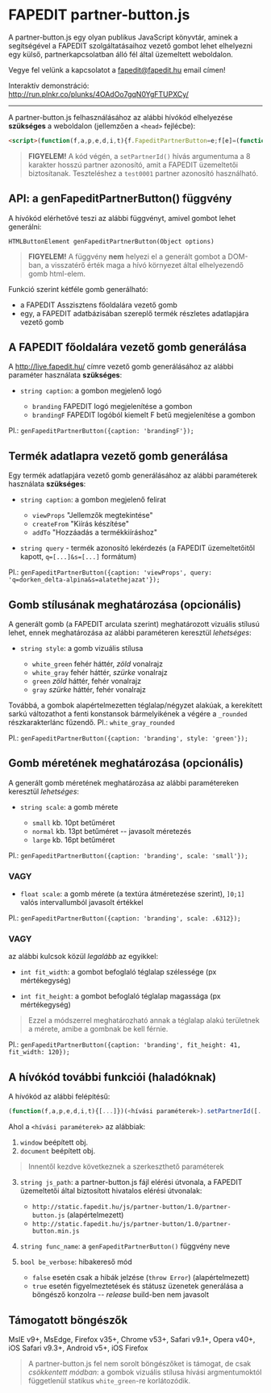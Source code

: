 # FAPEDIT partner-button.js
A partner-button.js egy olyan publikus JavaScript könyvtár, aminek a segítségével a FAPEDIT szolgáltatásaihoz vezető gombot lehet elhelyezni egy külső, partnerkapcsolatban álló fél által üzemeltett weboldalon.

Vegye fel velünk a kapcsolatot a fapedit@fapedit.hu email címen!

Interaktív demonstráció: http://run.plnkr.co/plunks/4OAdOo7gqN0YgFTUPXCy/

---

A partner-button.js felhasználásához az alábbi hívókód elhelyezése **szükséges** a weboldalon (jellemzően a `<head>` fejlécbe):
```html
<script>(function(f,a,p,e,d,i,t){f.FapeditPartnerButton=e;f[e]=(function() {t=a.createElement('button');t.style.visibility='hidden';f[e].p.push({a:arguments,e:t});return t;});f[e].p=[];f[e].v=!!d;t=a.createElement('script');t.type='text/javascript';t.async=!0;t.src=p;a.getElementsByTagName('head')[0].appendChild(t);i=new Object();i.setPartnerId=(function(r) {f[e].r=r;return i;});return i;})(window,document,'http://static.fapedit.hu/js/partner-button/1.0/partner-button.js','genFapeditPartnerButton',false).setPartnerId('xxxxxxxx');</script>
```

> **FIGYELEM!**
> A kód végén, a `setPartnerId()` hívás argumentuma a 8 karakter hosszú partner azonosító, amit a FAPEDIT üzemeltetői biztosítanak. Teszteléshez a `test0001` partner azonosító használható.

## API: a genFapeditPartnerButton() függvény
A hívókód elérhetővé teszi az alábbi függvényt, amivel gombot lehet generálni:
```
HTMLButtonElement genFapeditPartnerButton(Object options)
```
> **FIGYELEM!**
> A függvény **nem** helyezi el a generált gombot a DOM-ban, a visszatérő érték maga a hívó környezet által elhelyezendő gomb html-elem.

Funkció szerint kétféle gomb generálható:
* a FAPEDIT Asszisztens főoldalára vezető gomb
* egy, a FAPEDIT adatbázisában szereplő termék részletes adatlapjára vezető gomb

## A FAPEDIT főoldalára vezető gomb generálása
A http://live.fapedit.hu/ címre vezető gomb generálásához az alábbi paraméter használata **szükséges**:

* `string caption`:
a gombon megjelenő logó

  * `branding` FAPEDIT logó megjelenítése a gombon
  * `brandingF` FAPEDIT logóból kiemelt F betű megjelenítése a gombon

Pl.: `genFapeditPartnerButton({caption: 'brandingF'});`

## Termék adatlapra vezető gomb generálása
Egy termék adatlapjára vezető gomb generálásához az alábbi paraméterek használata **szükséges**:

* `string caption`:
a gombon megjelenő felirat

  * `viewProps` "Jellemzők megtekintése"
  * `createFrom` "Kiírás készítése"
  * `addTo` "Hozzáadás a termékkiíráshoz"

* `string query` -
termék azonosító lekérdezés (a FAPEDIT üzemeltetőitől kapott, `q=[...]&s=[...]` formátum)

Pl.: `genFapeditPartnerButton({caption: 'viewProps', query: 'q=dorken_delta-alpina&s=alatethejazat'});`

## Gomb stílusának meghatározása (opcionális)
A generált gomb (a FAPEDIT arculata szerint) meghatározott vizuális stílusú lehet, ennek meghatározása az alábbi paraméteren keresztül *lehetséges*:

* `string style`:
a gomb vizuális stílusa

  * `white_green` fehér háttér, *zöld* vonalrajz
  * `white_gray` fehér háttér, *szürke* vonalrajz
  * `green` *zöld* háttér, fehér vonalrajz
  * `gray` *szürke* háttér, fehér vonalrajz

Továbbá, a gombok alapértelmezetten téglalap/négyzet alakúak, a kerekített sarkú változathot a fenti konstansok bármelyikének a végére a `_rounded` részkarakterlánc fűzendő. Pl.: `white_gray_rounded`

Pl.: `genFapeditPartnerButton({caption: 'branding', style: 'green'});`

## Gomb méretének meghatározása (opcionális)
A generált gomb méretének meghatározása az alábbi paramétereken keresztül *lehetséges*:

* `string scale`:
a gomb mérete

  * `small` kb. 10pt betűméret
  * `normal` kb. 13pt betűméret -- javasolt méretezés
  * `large` kb. 16pt betűméret

Pl.: `genFapeditPartnerButton({caption: 'branding', scale: 'small'});`

### VAGY

* `float scale`:
a gomb mérete (a textúra átméretezése szerint),
`]0;1]` valós intervallumból javasolt értékkel

Pl.: `genFapeditPartnerButton({caption: 'branding', scale: .6312});`

### VAGY
az alábbi kulcsok közül *legalább* az egyikkel:

* `int fit_width`:
a gombot befoglaló téglalap szélessége (px mértékegység)

* `int fit_height`:
a gombot befoglaló téglalap magassága (px mértékegység)

> Ezzel a módszerrel meghatározható annak a téglalap alakú területnek a mérete, amibe a gombnak be kell férnie.

Pl.: `genFapeditPartnerButton({caption: 'branding', fit_height: 41, fit_width: 120});`

## A hívókód további funkciói (haladóknak)
A hívókód az alábbi felépítésű:
```javascript
(function(f,a,p,e,d,i,t){[...]})(<hívási paraméterek>).setPartnerId([...]);
```

Ahol a `<hívási paraméterek>` az alábbiak:

1. `window` beépített obj.
2. `document` beépített obj.

> Innentől kezdve következnek a szerkeszthető paraméterek

3. `string js_path`:
a partner-button.js fájl elérési útvonala,
a FAPEDIT üzemeltetői által biztosított hivatalos elérési útvonalak:
    * `http://static.fapedit.hu/js/partner-button/1.0/partner-button.js` (alapértelmezett)
    * `http://static.fapedit.hu/js/partner-button/1.0/partner-button.min.js`

4. `string func_name`:
a `genFapeditPartnerButton()` függvény neve

5. `bool be_verbose`:
hibakereső mód
    * `false` esetén csak a hibák jelzése (`throw Error`) (alapértelmezett)
    * `true` esetén figyelmeztetések és státusz üzenetek generálása a böngésző konzolra -- *release* build-ben nem javasolt

## Támogatott böngészők
MsIE v9+, MsEdge, Firefox v35+, Chrome v53+, Safari v9.1+,
Opera v40+, iOS Safari v9.3+, Android v5+, iOS Firefox

> A partner-button.js fel nem sorolt böngészőket is támogat, de csak *csökkentett módban*: a gombok vizuális stílusa hívási argmentumoktól függetlenül statikus `white_green`-re korlátozódik.